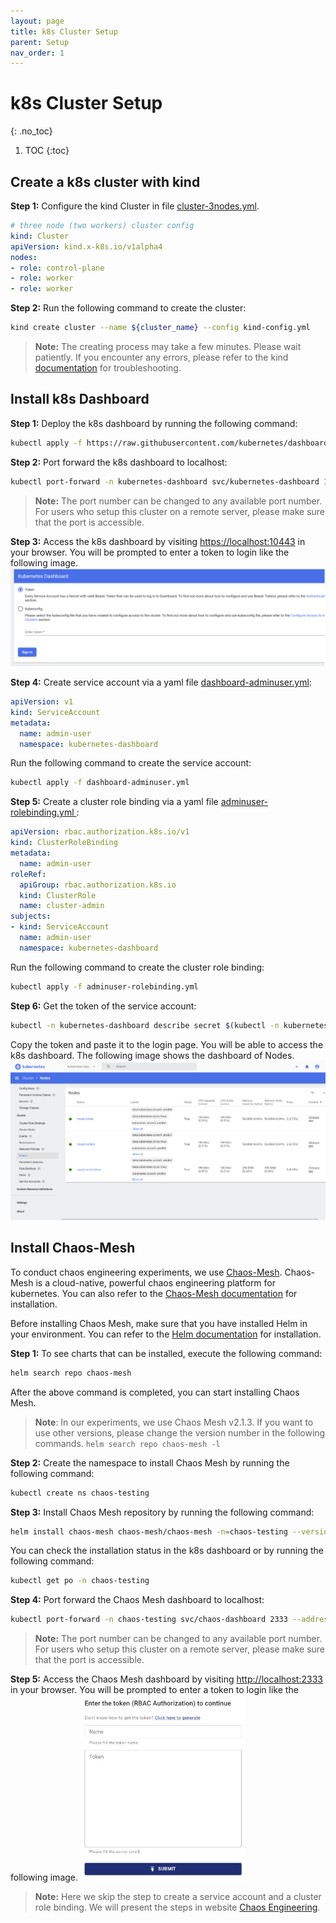 ```yaml
---
layout: page
title: k8s Cluster Setup
parent: Setup
nav_order: 1
---
```


# k8s Cluster Setup 
{: .no_toc}


1. TOC
{:toc}

## Create a k8s cluster with kind

**Step 1:** Configure the kind Cluster in file <u>cluster-3nodes.yml</u>.
```yaml
# three node (two workers) cluster config
kind: Cluster
apiVersion: kind.x-k8s.io/v1alpha4
nodes:
- role: control-plane
- role: worker
- role: worker
```

**Step 2:** Run the following command to create the cluster:
```bash
kind create cluster --name ${cluster_name} --config kind-config.yml
```
> **Note:** The creating process may take a few minutes. Please wait patiently. If you encounter any errors, please refer to the kind [documentation](https://kind.sigs.k8s.io/docs/user/quick-start/) for troubleshooting.

## Install k8s Dashboard

**Step 1:** Deploy the k8s dashboard by running the following command:
```bash
kubectl apply -f https://raw.githubusercontent.com/kubernetes/dashboard/v2.5.0/aio/deploy/recommended.yaml
```

**Step 2:** Port forward the k8s dashboard to localhost:
```bash
kubectl port-forward -n kubernetes-dashboard svc/kubernetes-dashboard 10443:443 --address 0.0.0.0
```
> **Note:** The port number can be changed to any available port number. For users who setup this cluster on a remote server, please make sure that the port is accessible.

**Step 3:** Access the k8s dashboard by visiting [https://localhost:10443](https://localhost:10443) in your browser. You will be prompted to enter a token to login like the following image.
![k8s dashboard login](./../../assets/images/k8s_db_login.png)

**Step 4:** Create service account via a yaml file <u>dashboard-adminuser.yml</u>:
```yaml
apiVersion: v1
kind: ServiceAccount
metadata:
  name: admin-user
  namespace: kubernetes-dashboard
```
Run the following command to create the service account:
```bash
kubectl apply -f dashboard-adminuser.yml
```

**Step 5:** Create a cluster role binding via a yaml file <u>adminuser-rolebinding.yml </u>:
```yaml
apiVersion: rbac.authorization.k8s.io/v1
kind: ClusterRoleBinding
metadata:
  name: admin-user
roleRef:
  apiGroup: rbac.authorization.k8s.io
  kind: ClusterRole
  name: cluster-admin
subjects:
- kind: ServiceAccount
  name: admin-user
  namespace: kubernetes-dashboard
```
Run the following command to create the cluster role binding:
```bash
kubectl apply -f adminuser-rolebinding.yml
```

**Step 6:** Get the token of the service account:
```bash
kubectl -n kubernetes-dashboard describe secret $(kubectl -n kubernetes-dashboard get secret | grep admin-user | awk '{print $1}')
```
Copy the token and paste it to the login page. You will be able to access the k8s dashboard. The following image shows the dashboard of Nodes.
![k8s dashboard nodes](./../../assets/images/k8s_db_nodes.png)

## Install Chaos-Mesh
To conduct chaos engineering experiments, we use [Chaos-Mesh](https://chaos-mesh.org/). Chaos-Mesh is a cloud-native, powerful chaos engineering platform for kubernetes. You can also refer to the [Chaos-Mesh documentation](https://chaos-mesh.org/docs/production-installation-using-helm/) for installation.

Before installing Chaos Mesh, make sure that you have installed Helm in your environment. You can refer to the [Helm documentation](https://helm.sh/docs/intro/install/) for installation.

**Step 1:** To see charts that can be installed, execute the following command:
```bash
helm search repo chaos-mesh
```
After the above command is completed, you can start installing Chaos Mesh.

> **Note**: In our experiments, we use Chaos Mesh v2.1.3. If you want to use other versions, please change the version number in the following commands. `helm search repo chaos-mesh -l`

**Step 2:** Create the namespace to install Chaos Mesh by running the following command:
```bash
kubectl create ns chaos-testing
```

**Step 3:** Install Chaos Mesh repository by running the following command:
```bash
helm install chaos-mesh chaos-mesh/chaos-mesh -n=chaos-testing --version 2.1.3
```
You can check the installation status in the k8s dashboard or by running the following command:
```bash
kubectl get po -n chaos-testing
```

**Step 4:** Port forward the Chaos Mesh dashboard to localhost:
```bash
kubectl port-forward -n chaos-testing svc/chaos-dashboard 2333 --address 0.0.0.0
```
> **Note:** The port number can be changed to any available port number. For users who setup this cluster on a remote server, please make sure that the port is accessible.

**Step 5:** Access the Chaos Mesh dashboard by visiting [http://localhost:2333](http://localhost:2333) in your browser. You will be prompted to enter a token to login like the following image.
<img src="./../../assets/images/chaos_mesh_login.png" style="zoom:33%;" />

> **Note:** Here we skip the step to create a service account and a cluster role binding. We will present the steps in website [Chaos
> Engineering](/PerfCE/chaos/).